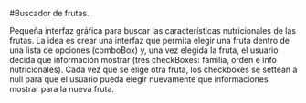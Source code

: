 #Buscador de frutas.

Pequeña interfaz gráfica para buscar las características nutricionales de las frutas.
La idea es crear una interfaz que permita elegir una fruta dentro de una lista de opciones (comboBox) y, una vez elegida la fruta, el usuario decida que información mostrar (tres checkBoxes: familia, orden e info nutricionales). Cada vez que se elige otra fruta, los checkboxes se settean a null para que el usuario pueda elegir nuevamente que informaciones mostrar para la nueva fruta.
